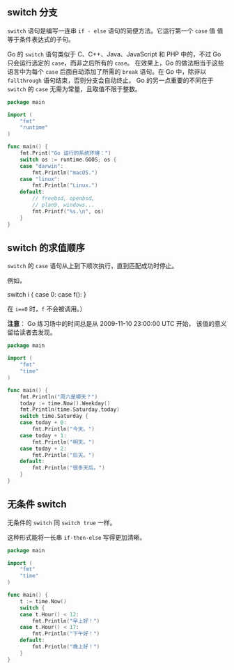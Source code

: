 ## switch 分支

`switch` 语句是编写一连串 `if - else` 语句的简便方法。它运行第一个 `case` 值 值等于条件表达式的子句。

Go 的 `switch` 语句类似于 C、C++、Java、JavaScript 和 PHP 中的，不过 Go 只会运行选定的 `case`，而非之后所有的 `case`。 在效果上，Go 的做法相当于这些语言中为每个 `case` 后面自动添加了所需的 `break` 语句。在 Go 中，除非以 `fallthrough` 语句结束，否则分支会自动终止。 Go 的另一点重要的不同在于 `switch` 的 `case` 无需为常量，且取值不限于整数。
```go
package main

import (
	"fmt"
	"runtime"
)

func main() {
	fmt.Print("Go 运行的系统环境：")
	switch os := runtime.GOOS; os {
	case "darwin":
		fmt.Println("macOS.")
	case "linux":
		fmt.Println("Linux.")
	default:
		// freebsd, openbsd,
		// plan9, windows...
		fmt.Printf("%s.\n", os)
	}
}

```
## switch 的求值顺序

`switch` 的 `case` 语句从上到下顺次执行，直到匹配成功时停止。

例如，

switch i {
case 0:
case f():
}

在 `i==0` 时，`f` 不会被调用。）

**注意**： Go 练习场中的时间总是从 2009-11-10 23:00:00 UTC 开始， 该值的意义留给读者去发现。
```go
package main

import (
	"fmt"
	"time"
)

func main() {
	fmt.Println("周六是哪天？")
	today := time.Now().Weekday()
	fmt.Println(time.Saturday,today)
	switch time.Saturday {
	case today + 0:
		fmt.Println("今天。")
	case today + 1:
		fmt.Println("明天。")
	case today + 2:
		fmt.Println("后天。")
	default:
		fmt.Println("很多天后。")
	}
}
```
## 无条件 switch

无条件的 `switch` 同 `switch true` 一样。

这种形式能将一长串 `if-then-else` 写得更加清晰。
```go
package main

import (
	"fmt"
	"time"
)

func main() {
	t := time.Now()
	switch {
	case t.Hour() < 12:
		fmt.Println("早上好！")
	case t.Hour() < 17:
		fmt.Println("下午好！")
	default:
		fmt.Println("晚上好！")
	}
}

```
